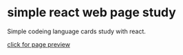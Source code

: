 # simple react web page study

Simple codeing language cards study with react.

[click for page preview](https://asoylu06.github.io/language-cards/)